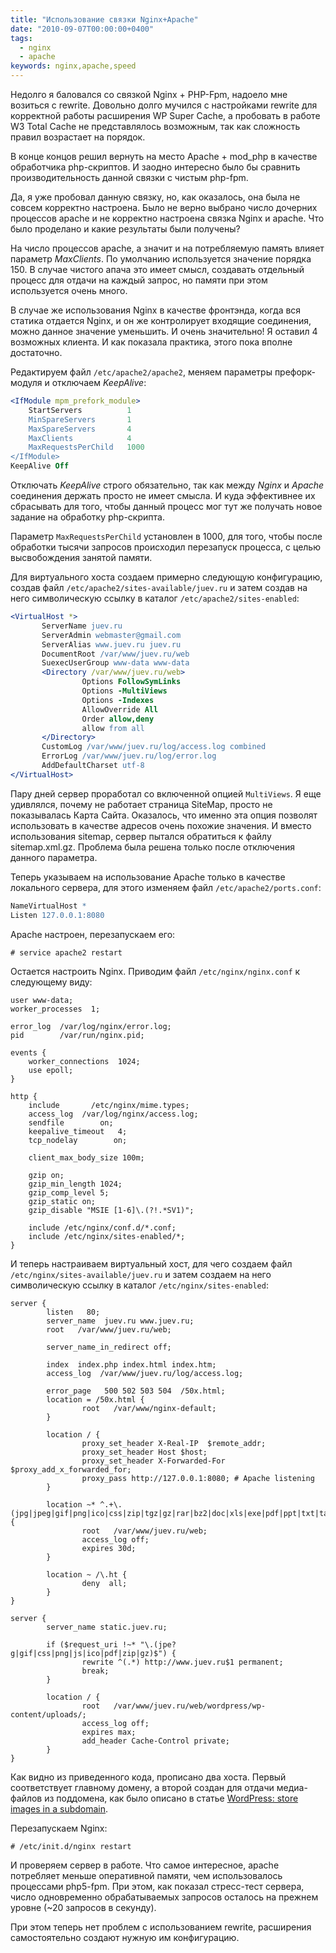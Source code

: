 ```yaml
---
title: "Использование связки Nginx+Apache"
date: "2010-09-07T00:00:00+0400"
tags:
  - nginx
  - apache
keywords: nginx,apache,speed
---
```

Недолго я баловался со связкой Nginx + PHP-Fpm, надоело мне возиться с rewrite. Довольно долго мучился с настройками rewrite для корректной работы расширения WP Super Cache, а пробовать в работе W3 Total Cache не представлялось возможным, так как сложность правил возрастает на порядок.

В конце концов решил вернуть на место Apache + mod\_php в качестве обработчика php-скриптов. И заодно интересно было бы сравнить производительность данной связки с чистым php-fpm.

Да, я уже пробовал данную связку, но, как оказалось, она была не совсем корректно настроена. Было не верно выбрано число дочерних процессов apache и не корректно настроена связка Nginx и apache. Что было проделано и какие результаты были получены?

На число процессов apache, а значит и на потребляемую память влияет параметр <em>MaxClients</em>. По умолчанию используется значение порядка 150. В случае чистого апача это имеет смысл, создавать отдельный процесс для отдачи на каждый запрос, но памяти при этом используется очень много.

В случае же использования Nginx в качестве фронтэнда, когда вся статика отдается Nginx, и он же контролирует входящие соединения, можно данное значение уменьшить. И очень значительно! Я оставил 4 возможных клиента. И как показала практика, этого пока вполне достаточно.

Редактируем файл <code>/etc/apache2/apache2</code>, меняем параметры префорк-модуля и отключаем <em>KeepAlive</em>:

```apache
<IfModule mpm_prefork_module>
    StartServers          1
    MinSpareServers       1
    MaxSpareServers       4
    MaxClients            4
    MaxRequestsPerChild   1000
</IfModule>
KeepAlive Off
```

Отключать <em>KeepAlive</em> строго обязательно, так как между <em>Nginx</em> и <em>Apache</em> соединения держать просто не имеет смысла. И куда эффективнее их сбрасывать для того, чтобы данный процесс мог тут же получать новое задание на обработку php-скрипта.

Параметр <code>MaxRequestsPerChild</code> установлен в 1000, для того, чтобы после обработки тысячи запросов происходил перезапуск процесса, с целью высвобождения занятой памяти.

Для виртуального хоста создаем примерно следующую конфигурацию, создав файл <code>/etc/apache2/sites-available/juev.ru</code> и затем создав на него символическую ссылку в каталог <code>/etc/apache2/sites-enabled</code>:

```apache
<VirtualHost *>
       ServerName juev.ru
       ServerAdmin webmaster@gmail.com
       ServerAlias www.juev.ru juev.ru
       DocumentRoot /var/www/juev.ru/web
       SuexecUserGroup www-data www-data
       <Directory /var/www/juev.ru/web>
                Options FollowSymLinks
                Options -MultiViews
                Options -Indexes
                AllowOverride All
                Order allow,deny
                allow from all
       </Directory>
       CustomLog /var/www/juev.ru/log/access.log combined
       ErrorLog /var/www/juev.ru/log/error.log
       AddDefaultCharset utf-8
</VirtualHost>
```

Пару дней сервер проработал со включенной опцией <code>MultiViews</code>. Я еще удивлялся, почему не работает страница SiteMap, просто не показывалась Карта Сайта. Оказалось, что именно эта опция позволят использовать в качестве адресов очень похожие значения. И вместо использования sitemap, сервер пытался обратиться к файлу sitemap.xml.gz. Проблема была решена только после отключения данного параметра.

Теперь указываем на использование Apache только в качестве локального сервера, для этого изменяем файл <code>/etc/apache2/ports.conf</code>:

```apache
NameVirtualHost *
Listen 127.0.0.1:8080
```

Apache настроен, перезапускаем его:

```shell
# service apache2 restart
```

Остается настроить Nginx. Приводим файл <code>/etc/nginx/nginx.conf</code> к следующему виду:

```nginx
user www-data;
worker_processes  1;

error_log  /var/log/nginx/error.log;
pid        /var/run/nginx.pid;

events {
    worker_connections  1024;
    use epoll;
}

http {
    include       /etc/nginx/mime.types;
    access_log  /var/log/nginx/access.log;
    sendfile        on;
    keepalive_timeout   4;
    tcp_nodelay        on;

    client_max_body_size 100m;

    gzip on;
    gzip_min_length 1024;
    gzip_comp_level 5;
    gzip_static on;
    gzip_disable "MSIE [1-6]\.(?!.*SV1)";

    include /etc/nginx/conf.d/*.conf;
    include /etc/nginx/sites-enabled/*;
}
```

И теперь настраиваем виртуальный хост, для чего создаем файл <code>/etc/nginx/sites-available/juev.ru</code> и затем создаем на него символическую ссылку в каталог <code>/etc/nginx/sites-enabled</code>:

```nginx
server {
        listen   80;
        server_name  juev.ru www.juev.ru;
        root   /var/www/juev.ru/web;

        server_name_in_redirect off;

        index  index.php index.html index.htm;
        access_log  /var/www/juev.ru/log/access.log;

        error_page   500 502 503 504  /50x.html;
        location = /50x.html {
                root   /var/www/nginx-default;
        }

        location / {
                proxy_set_header X-Real-IP  $remote_addr;
                proxy_set_header Host $host;
                proxy_set_header X-Forwarded-For $proxy_add_x_forwarded_for;
                proxy_pass http://127.0.0.1:8080; # Apache listening
        }

        location ~* ^.+\.(jpg|jpeg|gif|png|ico|css|zip|tgz|gz|rar|bz2|doc|xls|exe|pdf|ppt|txt|tar|wav|bmp|rtf|js)$ {
                root   /var/www/juev.ru/web;
                access_log off;
                expires 30d;
        }

        location ~ /\.ht {
                deny  all;
        }
}

server {
        server_name static.juev.ru;

        if ($request_uri !~* "\.(jpe?g|gif|css|png|js|ico|pdf|zip|gz)$") {
                rewrite ^(.*) http://www.juev.ru$1 permanent;
                break;
        }

        location / {
                root   /var/www/juev.ru/web/wordpress/wp-content/uploads/;
                access_log off;
                expires max;
                add_header Cache-Control private;
        }
}
```

Как видно из приведенного кода, прописано два хоста. Первый соответствует главному домену, а второй создан для отдачи медиа-файлов из поддомена, как было описано в статье <a href="/2010/08/29/wordpress-store-images-in-a-subdomain/">WordPress: store images in a subdomain</a>.

Перезапускаем Nginx:

```shell
# /etc/init.d/nginx restart
```

И проверяем сервер в работе. Что самое интересное, apache потребляет меньше оперативной памяти, чем использовалось процессами php5-fpm. При этом, как показал стресс-тест сервера, число одновременно обрабатываемых запросов осталось на прежнем уровне (~20 запросов в секунду).

При этом теперь нет проблем с использованием rewrite, расширения самостоятельно создают нужную им конфигурацию.
